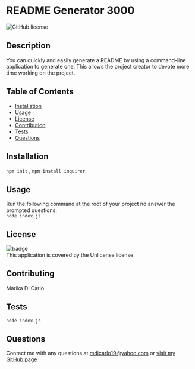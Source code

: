 
  # README Generator 3000
  ![GitHub license](https://img.shields.io/badge/license-Unlicense-blue.svg)

  ## Description
  You can quickly and easily generate a README by using a command-line application to generate one. This allows the project creator to devote more time working on the project.

  ## Table of Contents
  * [Installation](#installation)
  * [Usage](#usage)
  * [License](#license)
  * [Contribution](#contribution)
  * [Tests](#tests)
  * [Questions](#questions)

  ## Installation
  `npm init` , `npm install inquirer`

  ## Usage
  Run the following command at the root of your project nd answer the prompted questions: <br /> `node index.js`

  ## License
  ![badge](https://img.shields.io/badge/license-Unlicense-brightgreen)
  <br />
  This application is covered by the Unlicense license.
  
  ## Contributing
  Marika Di Carlo

  ## Tests
  `node index.js`

  ## Questions
  Contact me with any questions at mdicarlo19@yahoo.com or [visit my GitHub page](https://github.com/marikadicarlo)
